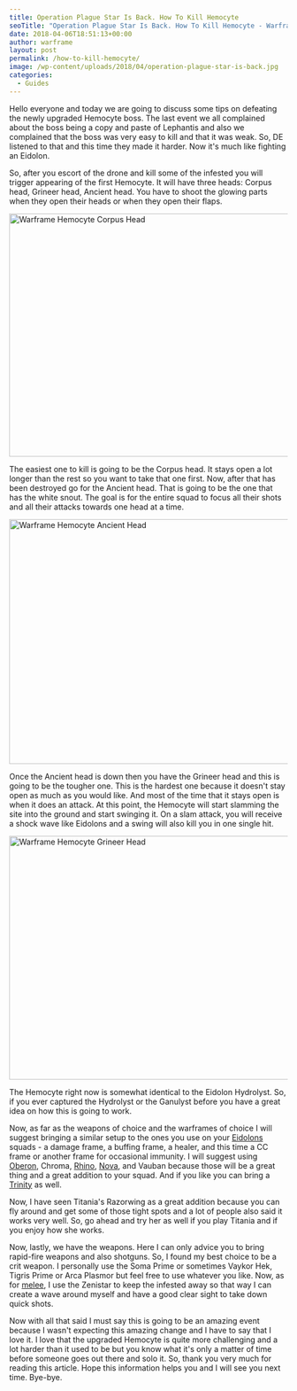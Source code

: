 ```yaml
---
title: Operation Plague Star Is Back. How To Kill Hemocyte
seoTitle: "Operation Plague Star Is Back. How To Kill Hemocyte - Warframe Blog"
date: 2018-04-06T18:51:13+00:00
author: warframe
layout: post
permalink: /how-to-kill-hemocyte/
image: /wp-content/uploads/2018/04/operation-plague-star-is-back.jpg
categories:
  - Guides
---
```

Hello everyone and today we are going to discuss some tips on defeating the newly upgraded Hemocyte boss. The last event we all complained about the boss being a copy and paste of Lephantis and also we complained that the boss was very easy to kill and that it was weak. So, DE listened to that and this time they made it harder. Now it's much like fighting an Eidolon.<!--more-->

So, after you escort of the drone and kill some of the infested you will trigger appearing of the first Hemocyte. It will have three heads: Corpus head, Grineer head, Ancient head. You have to shoot the glowing parts when they open their heads or when they open their flaps.

<img src="https://warframeblog.com/wp-content/uploads/2018/04/hemocyte-corpus-head-1024x599.png" title="Warframe Operation Plague Star Hemocyte Corpus Head" alt="Warframe Hemocyte Corpus Head" width="750" height="439" class="alignnone size-large wp-image-1226" srcset="https://warframeblog.com/wp-content/uploads/2018/04/hemocyte-corpus-head-1024x599.png 1024w, https://warframeblog.com/wp-content/uploads/2018/04/hemocyte-corpus-head-300x176.png 300w, https://warframeblog.com/wp-content/uploads/2018/04/hemocyte-corpus-head-768x449.png 768w" sizes="(max-width: 750px) 100vw, 750px" />

The easiest one to kill is going to be the Corpus head. It stays open a lot longer than the rest so you want to take that one first. Now, after that has been destroyed go for the Ancient head. That is going to be the one that has the white snout. The goal is for the entire squad to focus all their shots and all their attacks towards one head at a time.

<img src="https://warframeblog.com/wp-content/uploads/2018/04/hemocyte-ancient-head-1024x604.png" title="Warframe Operation Plague Star Hemocyte Ancient Head" alt="Warframe Hemocyte Ancient Head" width="750" height="442" class="alignnone size-large wp-image-1227" srcset="https://warframeblog.com/wp-content/uploads/2018/04/hemocyte-ancient-head-1024x604.png 1024w, https://warframeblog.com/wp-content/uploads/2018/04/hemocyte-ancient-head-300x177.png 300w, https://warframeblog.com/wp-content/uploads/2018/04/hemocyte-ancient-head-768x453.png 768w" sizes="(max-width: 750px) 100vw, 750px" />

Once the Ancient head is down then you have the Grineer head and this is going to be the tougher one. This is the hardest one because it doesn't stay open as much as you would like. And most of the time that it stays open is when it does an attack. At this point, the Hemocyte will start slamming the site into the ground and start swinging it. On a slam attack, you will receive a shock wave like Eidolons and a swing will also kill you in one single hit.

<img src="https://warframeblog.com/wp-content/uploads/2018/04/hemocyte-grineer-head-1024x601.png" title="Warframe Operation Plague Star Hemocyte Grineer Head" alt="Warframe Hemocyte Grineer Head" width="750" height="440" class="alignnone size-large wp-image-1228" srcset="https://warframeblog.com/wp-content/uploads/2018/04/hemocyte-grineer-head-1024x601.png 1024w, https://warframeblog.com/wp-content/uploads/2018/04/hemocyte-grineer-head-300x176.png 300w, https://warframeblog.com/wp-content/uploads/2018/04/hemocyte-grineer-head-768x451.png 768w" sizes="(max-width: 750px) 100vw, 750px" />

The Hemocyte right now is somewhat identical to the Eidolon Hydrolyst. So, if you ever captured the Hydrolyst or the Ganulyst before you have a great idea on how this is going to work.

Now, as far as the weapons of choice and the warframes of choice I will suggest bringing a similar setup to the ones you use on your [Eidolons](https://warframeblog.com/spawn-defeat-gantulyst-hydrolyst/) squads - a damage frame, a buffing frame, a healer, and this time a CC frame or another frame for occasional immunity. I will suggest using [Oberon](https://warframeblog.com/oberon-eidolon-hunter-build/), Chroma, [Rhino](https://warframeblog.com/rhino-roar-build/), [Nova](https://warframeblog.com/nova-slow-build/), and Vauban because those will be a great thing and a great addition to your squad. And if you like you can bring a [Trinity](https://warframeblog.com/trinity-blessing-build/) as well.

Now, I have seen Titania's Razorwing as a great addition because you can fly around and get some of those tight spots and a lot of people also said it works very well. So, go ahead and try her as well if you play Titania and if you enjoy how she works.

Now, lastly, we have the weapons. Here I can only advice you to bring rapid-fire weapons and also shotguns. So, I found my best choice to be a crit weapon. I personally use the Soma Prime or sometimes Vaykor Hek, Tigris Prime or Arca Plasmor but feel free to use whatever you like. Now, as for [melee](https://warframeblog.com/melee-weapons/), I use the Zenistar to keep the infested away so that way I can create a wave around myself and have a good clear sight to take down quick shots.

Now with all that said I must say this is going to be an amazing event because I wasn't expecting this amazing change and I have to say that I love it. I love that the upgraded Hemocyte is quite more challenging and a lot harder than it used to be but you know what it's only a matter of time before someone goes out there and solo it. So, thank you very much for reading this article. Hope this information helps you and I will see you next time. Bye-bye.